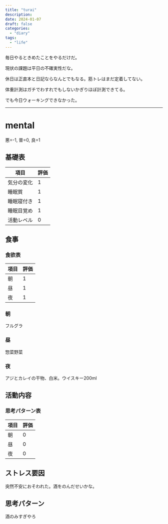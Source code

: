 ```yaml
---
title: "turai"
description:
date: 2024-01-07
draft: false
categories:
  - "diary"
tags:
  - "life"
---
```


毎日やるときめたことをやるだけだ。

現状の課題は平日の不確実性だな。

休日は正直本と日記ならなんとでもなる。筋トレはまだ定着してない。

体重計測はガチでわすれでもしないかぎりほぼ計測できてる。

でも今日ウォーキングできなかった。

---

# mental

悪=-1, 普=0, 良=1

## 基礎表

| 項目       | 評価 |
| ---------- | ---- |
| 気分の変化 | 1    |
| 睡眠質     | 1    |
| 睡眠寝付き | 1    |
| 睡眠目覚め | 1    |
| 活動レベル | 0    |

## 食事

### 食欲表

| 項目 | 評価 |
| ---- | ---- |
| 朝   | 1    |
| 昼   | 1    |
| 夜   | 1    |

### 朝

フルグラ

### 昼

惣菜野菜

### 夜

アジとカレイの干物、白米。ウイスキー200ml

## 活動内容

### 思考パターン表

| 項目 | 評価 |
| ---- | ---- |
| 朝   | 0    |
| 昼   | 0    |
| 夜   | 0    |

## ストレス要因

突然不安におそわれた。酒をのんだせいかな。

## 思考パターン

酒のみすぎやろ
